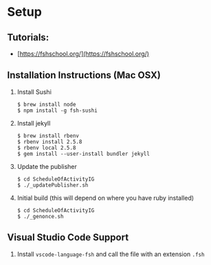 # Setup

## Tutorials:
* [https://fshschool.org/](https://fshschool.org/)

## Installation Instructions (Mac OSX)
1. Install Sushi
    ```
    $ brew install node
    $ npm install -g fsh-sushi 
    ```
2. Install jekyll
    ```
    $ brew install rbenv
    $ rbenv install 2.5.8
    $ rbenv local 2.5.8
    $ gem install --user-install bundler jekyll
    ```
3. Update the publisher
    ```
    $ cd ScheduleOfActivityIG
    $ ./_updatePublisher.sh
    ```
4. Initial build (this will depend on where you have ruby installed)
    ```
    $ cd ScheduleOfActivityIG
    $ ./_genonce.sh
    ```

## Visual Studio Code Support
1. Install `vscode-language-fsh` and call the file with an extension `.fsh`


